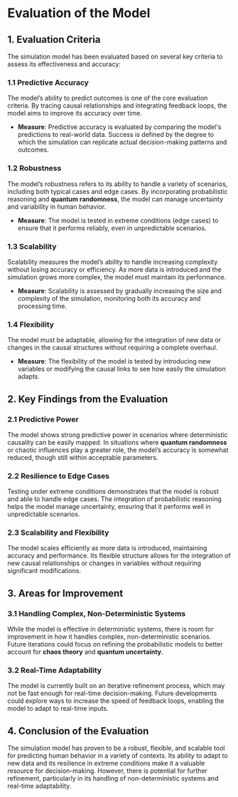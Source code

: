 # Evaluation of the Model

## 1. Evaluation Criteria

The simulation model has been evaluated based on several key criteria to assess its effectiveness and accuracy:

### 1.1 Predictive Accuracy
The model’s ability to predict outcomes is one of the core evaluation criteria. By tracing causal relationships and integrating feedback loops, the model aims to improve its accuracy over time.

- **Measure**: Predictive accuracy is evaluated by comparing the model's predictions to real-world data. Success is defined by the degree to which the simulation can replicate actual decision-making patterns and outcomes.

### 1.2 Robustness
The model’s robustness refers to its ability to handle a variety of scenarios, including both typical cases and edge cases. By incorporating probabilistic reasoning and **quantum randomness**, the model can manage uncertainty and variability in human behavior.

- **Measure**: The model is tested in extreme conditions (edge cases) to ensure that it performs reliably, even in unpredictable scenarios.

### 1.3 Scalability
Scalability measures the model’s ability to handle increasing complexity without losing accuracy or efficiency. As more data is introduced and the simulation grows more complex, the model must maintain its performance.

- **Measure**: Scalability is assessed by gradually increasing the size and complexity of the simulation, monitoring both its accuracy and processing time.

### 1.4 Flexibility
The model must be adaptable, allowing for the integration of new data or changes in the causal structures without requiring a complete overhaul.

- **Measure**: The flexibility of the model is tested by introducing new variables or modifying the causal links to see how easily the simulation adapts.

## 2. Key Findings from the Evaluation

### 2.1 Predictive Power
The model shows strong predictive power in scenarios where deterministic causality can be easily mapped. In situations where **quantum randomness** or chaotic influences play a greater role, the model’s accuracy is somewhat reduced, though still within acceptable parameters.

### 2.2 Resilience to Edge Cases
Testing under extreme conditions demonstrates that the model is robust and able to handle edge cases. The integration of probabilistic reasoning helps the model manage uncertainty, ensuring that it performs well in unpredictable scenarios.

### 2.3 Scalability and Flexibility
The model scales efficiently as more data is introduced, maintaining accuracy and performance. Its flexible structure allows for the integration of new causal relationships or changes in variables without requiring significant modifications.

## 3. Areas for Improvement

### 3.1 Handling Complex, Non-Deterministic Systems
While the model is effective in deterministic systems, there is room for improvement in how it handles complex, non-deterministic scenarios. Future iterations could focus on refining the probabilistic models to better account for **chaos theory** and **quantum uncertainty**.

### 3.2 Real-Time Adaptability
The model is currently built on an iterative refinement process, which may not be fast enough for real-time decision-making. Future developments could explore ways to increase the speed of feedback loops, enabling the model to adapt to real-time inputs.

## 4. Conclusion of the Evaluation

The simulation model has proven to be a robust, flexible, and scalable tool for predicting human behavior in a variety of contexts. Its ability to adapt to new data and its resilience in extreme conditions make it a valuable resource for decision-making. However, there is potential for further refinement, particularly in its handling of non-deterministic systems and real-time adaptability.
